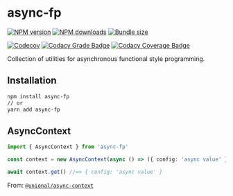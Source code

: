 # async-fp

[![NPM version][npm-image]][npm-url]
[![NPM downloads][downloads-image]][downloads-url]
[![Bundle size][bundlephobia-image]][bundlephobia-url]

[![Codecov][codecov-image]][codecov-url]
[![Codacy Grade Badge][codacy-grade]][codacy-grade-url]
[![Codacy Coverage Badge][codacy-coverage]][codacy-coverage-url]

Collection of utilities for asynchronous functional style programming.

## Installation

```sh
npm install async-fp
// or
yarn add async-fp
```

## AsyncContext

```ts
import { AsyncContext } from 'async-fp'

const context = new AsyncContext(async () => ({ config: 'async value' })

await context.get() //=> { config: 'async value' }
```

From: [`@unional/async-context`](https://github.com/unional/async-fp/tree/master/packages/async-context)

[bundlephobia-image]: https://img.shields.io/bundlephobia/minzip/async-fp.svg
[bundlephobia-url]: https://bundlephobia.com/result?p=async-fp
[codacy-grade]: https://api.codacy.com/project/badge/Grade/707f89609508442486050d207ec5bd78
[codacy-grade-url]: https://www.codacy.com/app/homawong/async-fp?utm_source=github.com&amp;utm_medium=referral&amp;utm_content=unional/async-fp&amp;utm_campaign=Badge_Grade
[codacy-coverage]: https://api.codacy.com/project/badge/Coverage/707f89609508442486050d207ec5bd78
[codacy-coverage-url]: https://www.codacy.com/manual/homawong/async-fp?utm_source=github.com&utm_medium=referral&utm_content=unional/async-fp&utm_campaign=Badge_Coverage
[codecov-image]: https://codecov.io/gh/unional/async-fp/branch/master/graph/badge.svg
[codecov-url]: https://codecov.io/gh/unional/async-fp
[downloads-image]: https://img.shields.io/npm/dm/async-fp.svg?style=flat
[downloads-url]: https://npmjs.org/package/async-fp
[npm-image]: https://img.shields.io/npm/v/async-fp.svg?style=flat
[npm-url]: https://npmjs.org/package/async-fp
